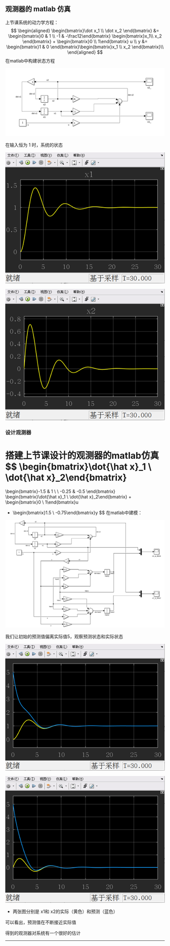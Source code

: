 ## 观测器的 matlab 仿真

上节课系统的动力学方程：
$$
\begin{aligned}
\begin{bmatrix}\dot x_1 \\ \dot x_2 \end{bmatrix} 
&= 
\begin{bmatrix}0 & 1 \\ -1 & -\frac12\end{bmatrix}
\begin{bmatrix}x_1\\ x_2 \end{bmatrix}
+
\begin{bmatrix}0 \\ 1\end{bmatrix}
u \\
y &= \begin{bmatrix}1 & 0 \end{bmatrix}\begin{bmatrix}x_1 \\ x_2 \end{bmatrix}\\
\end{aligned}
$$
在matlab中构建状态方程

![df41aab2-601c-4d32-8de3-7b055b082351](images/df41aab2-601c-4d32-8de3-7b055b082351.png)

在输入恒为 1 时，系统的状态

![d2bafa83-7a7f-431d-824d-ae550e43605f](images/d2bafa83-7a7f-431d-824d-ae550e43605f.png)

![a9ee3542-cb67-4f67-bc17-308cc558ebbd](images/a9ee3542-cb67-4f67-bc17-308cc558ebbd.png)

### 设计观测器

搭建上节课设计的观测器的matlab仿真
$$
\begin{bmatrix}\dot{\hat x}_1 \\ \dot{\hat x}_2\end{bmatrix}
=
\begin{bmatrix}-1.5 & 1 \\ \ -0.25 & -0.5 \end{bmatrix}
\begin{bmatrix}\dot{\hat x}_1 \\ \dot{\hat x}_2\end{bmatrix}
+
\begin{bmatrix}0 \\ 1\end{bmatrix}u 
+ \begin{bmatrix}1.5 \\ -0.75\end{bmatrix}y
$$
在matlab中建模：

![8d609d6a-176f-4cef-8f66-dc5a814a61e3](images/8d609d6a-176f-4cef-8f66-dc5a814a61e3.png)

我们让初始的预测值偏离实际值5，观察预测状态和实际状态

![0fe7b12b-f418-4dc3-a56e-50ba79f60931](images/0fe7b12b-f418-4dc3-a56e-50ba79f60931.png)

![cbae8dac-7c44-43b8-89be-8289e631bfb7](images/cbae8dac-7c44-43b8-89be-8289e631bfb7.png)

- 两张图分别是 x1和 x2的实际（黄色）和预测（蓝色）

可以看出，预测值在不断接近实际值

得到的观测器对系统有一个很好的估计

---



















